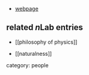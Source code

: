 
* [webpage](http://philosophy.columbia.edu/directories/student/porter-williams)

## related $n$Lab entries

* [[philosophy of physics]]

* [[naturalness]]

category: people